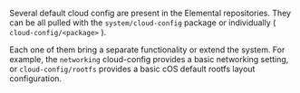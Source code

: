 
Several default cloud config are present in the Elemental repositories. They can be all pulled with the `system/cloud-config` package or individually ( `cloud-config/<package>` ).

Each one of them bring a separate functionality or extend the system. For example, the `networking` cloud-config provides a basic networking setting, or `cloud-config/rootfs` provides a basic cOS default rootfs layout configuration.
